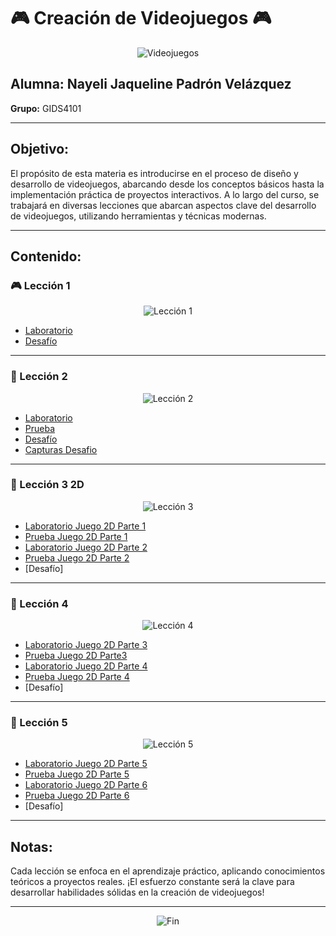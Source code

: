 # 🎮 Creación de Videojuegos 🎮

<p align="center">
  <img src="https://i.gifer.com/5bux.gif" alt="Videojuegos">
  
</p>

## Alumna: Nayeli Jaqueline Padrón Velázquez  
**Grupo:** GIDS4101

---

## Objetivo:
El propósito de esta materia es introducirse en el proceso de diseño y desarrollo de videojuegos, abarcando desde los conceptos básicos hasta la implementación práctica de proyectos interactivos. A lo largo del curso, se trabajará en diversas lecciones que abarcan aspectos clave del desarrollo de videojuegos, utilizando herramientas y técnicas modernas.

---

## Contenido:

### 🎮 Lección 1
<p align="center">
  <img src="https://media.tenor.com/hEQj4yw2vmkAAAAC/start-game.gif" alt="Lección 1">
</p>

- [Laboratorio](https://github.com/Nayelipadron24/Videojuegos/blob/main/Prototipo1_NayeliJaquelinePadronVelazquez.unitypackage)  
- [Desafío](https://github.com/Nayelipadron24/Videojuegos/blob/main/NJPV_Desafio1.unitypackage)

---

### 🌟 Lección 2
<p align="center">
  <img src="https://www.cinepremiere.com.mx/wp-content/uploads/2020/04/videojuegos-2.gif" alt="Lección 2">
</p>

- [Laboratorio](https://github.com/Nayelipadron24/Videojuegos/blob/main/Prototipo2_NayeliJaquelinePadronVelazquez.unitypackage)  
- [Prueba](https://github.com/Nayelipadron24/Videojuegos/blob/main/CapturasPrototipo2.docx)  
- [Desafío](https://github.com/Nayelipadron24/Videojuegos/blob/main/NJPV_Desafio2.unitypackage)
- [Capturas Desafio](https://github.com/Nayelipadron24/Videojuegos/blob/main/Desafio2.pdf)

---

### 🤖 Lección 3 2D
<p align="center">
  <img src="https://pa1.narvii.com/6383/7199b02cf88e01e699517d49f223faae8661107b_hq.gif" alt="Lección 3">
</p>

- [Laboratorio Juego 2D Parte 1](https://github.com/Nayelipadron24/Videojuegos/blob/main/Prototipo3_NayeliJaquelinePadronVelazquez.unitypackage)  
- [Prueba Juego 2D Parte 1](https://github.com/Nayelipadron24/Videojuegos/blob/main/CapturasPrototipo2.docx)
- [Laboratorio Juego 2D Parte 2](https://github.com/Nayelipadron24/Videojuegos/blob/main/Prototipo3Parte2_NayeliJaquelinePadronVelazquez.unitypackage)  
- [Prueba Juego 2D Parte 2](https://github.com/Nayelipadron24/Videojuegos/blob/main/CapturasPrototipo3_parte2.pdf)  
- [Desafío]

---

### 🎨 Lección 4
<p align="center">
  <img src="https://th.bing.com/th/id/OIP.8VEthqeSedWesicGWnl7ygAAAA?rs=1&pid=ImgDetMain" alt="Lección 4">
</p>

- [Laboratorio Juego 2D Parte 3](https://github.com/Nayelipadron24/Videojuegos/blob/main/Prototipo4Parte1_NayeliJaquelinePadronVelazquez.unitypackage)  
- [Prueba Juego 2D Parte3](https://github.com/Nayelipadron24/Videojuegos/blob/main/CapturasManual3.pdf)
- [Laboratorio Juego 2D Parte 4](https://github.com/Nayelipadron24/Videojuegos/blob/main/Prototipo4Parte2_NayeliJaquelinePadronVelazquez.unitypackage)
- [Prueba Juego 2D Parte 4](https://github.com/Nayelipadron24/Videojuegos/blob/main/CapturasManual4.pdf)
- [Desafío]  

---

### 🚀 Lección 5
<p align="center">
  <img src="https://th.bing.com/th/id/OIP.8VEthqeSedWesicGWnl7ygAAAA?rs=1&pid=ImgDetMain" alt="Lección 5">
</p>

- [Laboratorio Juego 2D Parte 5](https://github.com/Nayelipadron24/Videojuegos/blob/main/Prototipo5Parte1_NayeliJaquelinePadronVelazquez.unitypackage)  
- [Prueba Juego 2D Parte 5](https://github.com/Nayelipadron24/Videojuegos/blob/main/Manual5.pdf)
- [Laboratorio Juego 2D Parte 6](https://github.com/Nayelipadron24/Videojuegos/blob/main/Prototipo5Parte2_NayeliJaquelinePadronVelazquez.unitypackage)
- [Prueba Juego 2D Parte 6](https://github.com/Nayelipadron24/Videojuegos/blob/main/Manual6.pdf)
- [Desafío]

---

## Notas:
Cada lección se enfoca en el aprendizaje práctico, aplicando conocimientos teóricos a proyectos reales. ¡El esfuerzo constante será la clave para desarrollar habilidades sólidas en la creación de videojuegos!

---

<p align="center">
  <img src="https://media.giphy.com/media/5GoVLqeAOo6PK/giphy.gif" alt="Fin">
</p>
